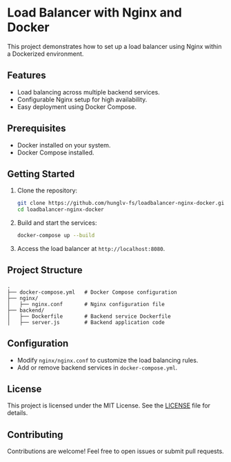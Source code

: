 # Load Balancer with Nginx and Docker

This project demonstrates how to set up a load balancer using Nginx within a Dockerized environment.

## Features

- Load balancing across multiple backend services.
- Configurable Nginx setup for high availability.
- Easy deployment using Docker Compose.

## Prerequisites

- Docker installed on your system.
- Docker Compose installed.

## Getting Started

1. Clone the repository:
    ```bash
    git clone https://github.com/hunglv-fs/loadbalancer-nginx-docker.git
    cd loadbalancer-nginx-docker
    ```

2. Build and start the services:
    ```bash
    docker-compose up --build
    ```

3. Access the load balancer at `http://localhost:8080`.

## Project Structure

```
.
├── docker-compose.yml   # Docker Compose configuration
├── nginx/
│   ├── nginx.conf       # Nginx configuration file
├── backend/
│   ├── Dockerfile       # Backend service Dockerfile
│   ├── server.js        # Backend application code
```

## Configuration

- Modify `nginx/nginx.conf` to customize the load balancing rules.
- Add or remove backend services in `docker-compose.yml`.

## License

This project is licensed under the MIT License. See the [LICENSE](LICENSE) file for details.

## Contributing

Contributions are welcome! Feel free to open issues or submit pull requests.